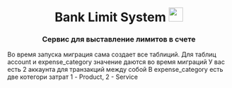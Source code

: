<h1 align="center">Bank Limit System <img src="https://github.com/blackcater/blackcater/raw/main/images/Hi.gif" height="32"/></h1>
<h3 align="center">Сервис для выставление лимитов в счете</h3>

Во время запуска миграция сама создает все таблиций.
Для таблиц account и expense_category значение даются во время миграций
У вас есть 2 аккаунта для транзакций между собой
В expense_category есть две котегори затрат 1 - Product, 2 - Service